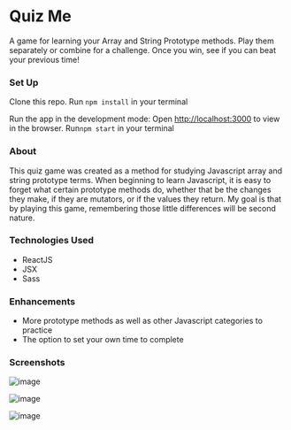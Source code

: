 # Quiz Me

A game for learning your Array and String Prototype methods. Play them separately or combine for a challenge. Once you win, see if you can beat your previous time! 

### Set Up

Clone this repo. 
Run `npm install` in your terminal

Run the app in the development mode:
Open [http://localhost:3000](http://localhost:3000) to view in the browser.
Run`npm start` in your terminal

### About

This quiz game was created as a method for studying Javascript array and string prototype terms. When beginning to learn Javascript, it is easy to forget what certain prototype methods do, whether that be the changes they make, if they are mutators, or if the values they return. My goal is that by playing this game, remembering those little differences will be second nature.

### Technologies Used

- ReactJS
- JSX
- Sass

### Enhancements

 - More prototype methods as well as other Javascript categories to practice
 - The option to set your own time to complete

### Screenshots

![image](https://user-images.githubusercontent.com/37158924/48107754-082e6080-e1fe-11e8-9217-02f0b5ce08bb.png)

![image](https://user-images.githubusercontent.com/37158924/48107784-25fbc580-e1fe-11e8-8a01-6919edbf54e1.png)

![image](https://user-images.githubusercontent.com/37158924/48107964-a15d7700-e1fe-11e8-8d86-070e8b3f1666.png)
